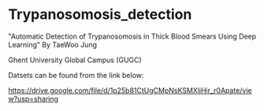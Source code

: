 # Trypanosomosis_detection

"Automatic Detection of Trypanosomosis in Thick Blood Smears Using Deep Learning" By TaeWoo Jung

Ghent University Global Campus (GUGC)

Datsets can be found from the link below:

https://drive.google.com/file/d/1p25b81CtUgCMpNsKSMXljHir_r0Apate/view?usp=sharing
